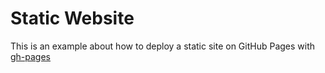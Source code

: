 # Static Website

This is an example about how to deploy a static site on GitHub Pages with [gh-pages](https://www.npmjs.com/package/gh-pages)
